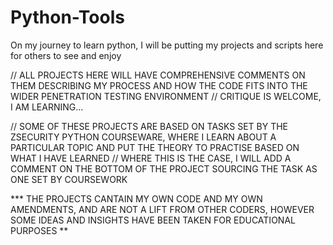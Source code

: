 # Python-Tools
On my journey to learn python, I will be putting my projects and scripts here for others to see and enjoy


// ALL PROJECTS HERE WILL HAVE COMPREHENSIVE COMMENTS ON THEM DESCRIBING MY PROCESS AND HOW THE CODE FITS INTO THE WIDER PENETRATION TESTING ENVIRONMENT
// CRITIQUE IS WELCOME, I AM LEARNING...

// SOME OF THESE PROJECTS ARE BASED ON TASKS SET BY THE ZSECURITY PYTHON COURSEWARE, WHERE I LEARN ABOUT A PARTICULAR TOPIC AND PUT THE THEORY TO PRACTISE BASED ON WHAT I HAVE LEARNED
// WHERE THIS IS THE CASE, I WILL ADD A COMMENT ON THE BOTTOM OF THE PROJECT SOURCING THE TASK AS ONE SET BY COURSEWORK

*** THE PROJECTS CANTAIN MY OWN CODE AND MY OWN AMENDMENTS, AND ARE NOT A LIFT FROM OTHER CODERS, HOWEVER SOME IDEAS AND INSIGHTS HAVE BEEN TAKEN FOR EDUCATIONAL PURPOSES **
